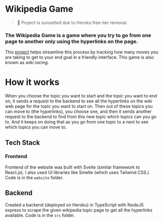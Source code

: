 # Wikipedia Game

> 🚧 Project is sunsetted due to Heroku free-tier removal.
 
### The Wikipedia Game is a game where you try to go from one page to another only using the hyperlinks on the page. 

This [project](https://anish-lakkapragada.github.io/WikipediaGame/) helps streamline this process by tracking how many moves you are taking to get to your end goal in a friendly interface. This game is also known as *wiki racing*. 

# How it works

When you choose the topic you want to start and the topic you want to end on, it sends a request to the backend to see all the hyperlinks on the wiki web page for the topic you want to start on. Then out of these topics you can move to (the hyperlinks), you choose one, and then it sends another request to the backend to find from this new topic which topics can you go to. And it keeps on doing that as you go from one topic to a next to see which topics you can move to. 

## Tech Stack

### Frontend
Frontend of the website was built with Svelte (similar framework to React.js). I also used UI libraries like Smelte (which uses Tailwind CSS.) Code is in the `website` folder. 

## Backend
Created a backend (deployed on Heroku) in TypeScript with NodeJS express to scrape the given wikipedia topic page to get all the hyperlinks available. Code is in the `src` folder. 

